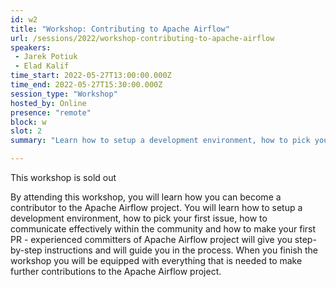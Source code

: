 ```yaml
---
id: w2
title: "Workshop: Contributing to Apache Airflow"
url: /sessions/2022/workshop-contributing-to-apache-airflow
speakers:
 - Jarek Potiuk
 - Elad Kalif
time_start: 2022-05-27T13:00:00.000Z
time_end: 2022-05-27T15:30:00.000Z
session_type: "Workshop"
hosted_by: Online
presence: "remote"
block: w
slot: 2
summary: "Learn how to setup a development environment, how to pick your first issue, how to communicate effectively within the community and how to make your first PR."

---
```


<div class="btn btn-danger text-white px-3 mb-2">This workshop is sold out</div>

By attending this workshop, you will learn how you can become a contributor to the Apache Airflow project. You will learn how to setup a development environment, how to pick your first issue, how to communicate effectively within the community and how to make your first PR - experienced committers of Apache Airflow project will give you step-by-step instructions and will guide you in the process. When you finish the workshop you will be equipped with everything that is needed to make further contributions to the Apache Airflow project.

